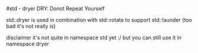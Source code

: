 #std - dryer
DRY: Donot Repeat Yourself

std::dryer is used in combination with std::rotate to support std::launder
(too bad it's not really is)

disclaimer
it's not quite in namespace std yet :/ but you can still use it in namespace dryer
